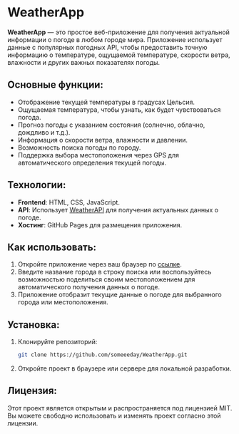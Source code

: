 # WeatherApp

**WeatherApp** — это простое веб-приложение для получения актуальной информации о погоде в любом городе мира. Приложение использует данные с популярных погодных API, чтобы предоставить точную информацию о температуре, ощущаемой температуре, скорости ветра, влажности и других важных показателях погоды.

## Основные функции:
- Отображение текущей температуры в градусах Цельсия.
- Ощущаемая температура, чтобы узнать, как будет чувствоваться погода.
- Прогноз погоды с указанием состояния (солнечно, облачно, дождливо и т.д.).
- Информация о скорости ветра, влажности и давлении.
- Возможность поиска погоды по городу.
- Поддержка выбора местоположения через GPS для автоматического определения текущей погоды.

## Технологии:
- **Frontend**: HTML, CSS, JavaScript.
- **API**: Использует [WeatherAPI](https://weatherapi.com/) для получения актуальных данных о погоде.
- **Хостинг**: GitHub Pages для размещения приложения.

## Как использовать:
1. Откройте приложение через ваш браузер по [ссылке](https://someeeday.github.io/WeatherApp).
2. Введите название города в строку поиска или воспользуйтесь возможностью поделиться своим местоположением для автоматического получения данных о погоде.
3. Приложение отобразит текущие данные о погоде для выбранного города или местоположения.

## Установка:
1. Клонируйте репозиторий:
    ```bash
    git clone https://github.com/someeeday/WeatherApp.git
    ```
2. Откройте проект в браузере или сервере для локальной разработки.

## Лицензия:
Этот проект является открытым и распространяется под лицензией MIT. Вы можете свободно использовать и изменять проект согласно этой лицензии.
